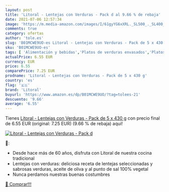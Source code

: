 ```yaml
---
layout: post
title: 'Litoral - Lentejas con Verduras - Pack d al 9.66 % de rebaja'
date: 2021-07-06 12:57:34
image: 'https://m.media-amazon.com/images/I/61gyYG6xXRL._SL500_._SL400_.jpg'
comments: true
category: ofertas
author: 'tole.es'
slug: 'B01MCWE9UO-es Litoral - Lentejas con Verduras - Pack de 5 x 430 g'
sku: 'B01MCWE9UO-es'
tags: [ 'Alimentación y bebidas','Platos de verduras envasados','Platos preparados envasados','lentejas','litoral', ]
actualPrice: 6.55 EUR
currency: EUR
price: 6.55
comparePrice: 7.25 EUR
prodname: 'Litoral - Lentejas con Verduras - Pack de 5 x 430 g'
country: 'es'
flag: '🇪🇸'
brand: 'Litoral'
buyurl: 'https://www.amazon.es/dp/B01MCWE9UO/?tag=tolees-21'
descuento: '9.66'
average: '6.55'
---
```


Tienes [Litoral - Lentejas con Verduras - Pack de 5 x 430 g](https://www.amazon.es/dp/B01MCWE9UO/?tag=tolees-21) con precio final de  6.55 EUR (original: 7.25 EUR) (9.66 %  de rebaja) aqui!

[![Litoral - Lentejas con Verduras - Pack d](https://m.media-amazon.com/images/I/61gyYG6xXRL._SL500_._SL400_.jpg)](https://www.amazon.es/dp/B01MCWE9UO/?tag=tolees-21)

🔎:

- Desde hace más de 60 años, disfruta con Litoral de nuestra cocina tradicional
- Lentejas con verduras: deliciosa receta de lentejas seleccionadas y sabrosas verduras, aceite de oliva y al punto de sal 100% vegetal
- Nunca perdamos nuestras buenas costumbres

[🛒 Comprar!!!](https://www.amazon.es/dp/B01MCWE9UO/?tag=tolees-21)
